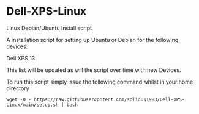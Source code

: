 # Dell-XPS-Linux
Linux Debian/Ubuntu Install script


A installation script for setting up Ubuntu or Debian for the following devices:

  Dell XPS 13
  
  
  
This list will be updated as will the script over time with new Devices.

To run this script simply issue the following command whilst in your home directory


```wget -O - https://raw.githubusercontent.com/solidus1983/Dell-XPS-Linux/main/setup.sh | bash```